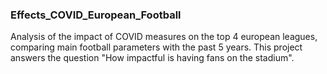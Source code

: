 ### Effects_COVID_European_Football

Analysis of the impact of COVID measures on the top 4 european leagues, comparing main football parameters with the past 5 years. This project answers the question "How impactful is having fans on the stadium".  
